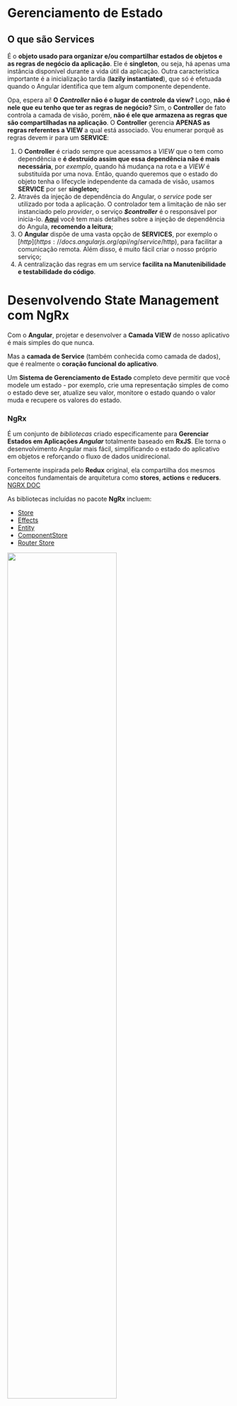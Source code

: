 # Gerenciamento de Estado



## O que são Services

É o **objeto usado para organizar e/ou compartilhar estados de objetos e as regras de negócio da aplicação**. Ele é **singleton**, ou seja, há apenas uma instância disponível durante a vida útil da aplicação. Outra característica importante é a inicialização tardia (**lazily instantiated**), que só é efetuada quando o Angular identifica que tem algum componente dependente.

Opa, espera aí! **O *Controller* não é o lugar de controle da view?** Logo, **não é nele que eu tenho que ter as regras de negócio?** Sim, o **Controller** de fato controla a camada de visão, porém, **não é ele que armazena as regras que são compartilhadas na aplicação**. O **Controller** gerencia **APENAS as regras referentes a VIEW** a qual está associado.  Vou enumerar porquê as regras devem ir para um **SERVICE**:

1. O **Controller** é criado sempre que acessamos a *VIEW* que o tem como dependência e **é destruído assim que essa dependência não é mais necessária**, por *exemplo*, quando há mudança na rota e a *VIEW* é substituída por uma nova. Então, quando queremos que o estado do objeto tenha o lifecycle independente da camada de visão, usamos **SERVICE** por ser **singleton;**
2. Através da injeção de dependência do Angular, o *service* pode ser utilizado por toda a aplicação. O controlador tem a limitação de não ser instanciado pelo *provider*, o serviço ***$controller*** é o responsável por inicia-lo. **[Aqui](https://github.com/angular/angular.js/wiki/Understanding-Dependency-Injection)** você tem mais detalhes sobre a injeção de dependência do Angula, **recomendo a leitura**;
3. O **Angular** dispõe de uma vasta opção de **SERVICES**, por exemplo o [$http](https://docs.angularjs.org/api/ng/service/$http), para facilitar a comunicação remota. Além disso, é muito fácil criar o nosso próprio serviço;
4. A centralização das regras em um service **facilita na Manutenibilidade e testabilidade do código**.



# Desenvolvendo State Management com NgRx

Com o **Angular**, projetar e desenvolver a **Camada VIEW** de nosso aplicativo é mais simples do que nunca.

Mas a **camada de Service** (também conhecida como camada de dados), que é realmente o **coração funcional do aplicativo**.

Um **Sistema de Gerenciamento de Estado** completo deve permitir que você modele um estado - por exemplo, crie uma representação simples de como o estado deve ser, atualize seu valor, monitore o estado quando o valor muda e recupere os valores do estado.

### NgRx

É um conjunto de *bibliotecas* criado especificamente para **Gerenciar Estados em Aplicações *Angular*** totalmente baseado em **RxJS**. Ele torna o desenvolvimento Angular mais fácil, simplificando o estado do aplicativo em objetos e reforçando o fluxo de dados unidirecional.

Fortemente inspirada pelo **Redux** original, ela compartilha dos mesmos conceitos fundamentais de arquitetura como **stores**, **actions** e **reducers**. [NGRX DOC](https://ngrx.io/guide/store)

As bibliotecas incluídas no pacote **NgRx** incluem:

- [Store](https://ngrx.io/guide/store)
- [Effects](https://ngrx.io/guide/effects)
- [Entity](https://ngrx.io/guide/entity)
- [ComponentStore](https://ngrx.io/guide/component-store)
- [Router Store](https://ngrx.io/guide/router-store)



<img src="img/20210814170255.png" width="70%;" />

> Tirando as setas do **SELECTOR** e **COMPONENT**. Elas **NÃO SÃO OBRIGATORIAS**. **ACTION** não necessariamente precisa cair em **REDUCER**. E o **EFFECTS** não necessariamente precisa retornar uma nova **ACTION**

- **`STORE`** - É um gerenciamento de estado **global**, ela **centraliza a aplicação INTEIRA**; Basicamente é um **JSON GIGANTE** (dependendo da aplicação). A **STORE** armazenara o estado da aplicação exemplo: ira adicionar o usuário que esta logado, as listas que a aplicação possui, estado de loaders e etc. **STORE** é a "Fonte da Verdade", os componentes vão simplesmente 'refletir' o **estado** que esta na **STORE**. **Reduzindo as inconsistência** na aplicação;
- **`COMPONENT`** - Ele se comunica com **STORE** através da **`ACTION`**; Um **`COMPONENT`** dispara uma **ACTION** e esta **`ACTION`** PODE acionar o REDUCER>STORE **MAS** ao mesmo tempo, a mesma **ACTION** também pode gerar um side **`EFFECTS`** ;
- **`REDUCER`** - Ele pega o estado atual da **STORE**, vai misturar com a **`ACTION`** que foi disparada e **vai gerar um novo Estado**;
- **`SELECTOR`** - É utilizada para extrair "Pedaços" extraindo apenas o que é preciso (exp.: só a lista, só o usuário etc) da **STORE** e retornar um **Observable**, sendo possível dar **subscribe** e atualizar o **COMPONENT**. Toda vez que a **STORE** for modificada, o **COMPONENT** conseguira reagir a essas mudanças;
- **`EFFECTS`** - É o responsável por fazer a **comunicação HTTP** ou se precisar fazer, por exemplo: mudar  o estado, consumir Cookies, local history ou precise combinar informação; Uma **REQUEST HTTP é asynchronous (assíncrona)**. Quando a **REQUEST HTTP** retornar, será preciso atualizar a **`STORE`**. Então os **EFFECTS** também podem, no final da execução, disparar uma nova **ACTION**. E esta **`ACTION`** NÃO vai para **`COMPONENT`**. ela vai direto para o **`REDUCER`** podendo então, modificar a **`STORE`**;



### NgRx Store

É um **Sistema de Gerenciamento de Estado** inspirado no **Redux** que permite usar **Observables** para gerenciar o estado em um aplicativo Angular. A principal vantagem de usar o **NgRx Store** é a capacidade de **Armazenar todos os Estados em uma Única Árvore** que pode ser acessada de **qualquer parte do aplicativo**.

### NgRx Effects

Nos permitem ouvir tipos de ação específicos e "fazer algo" quando essa ação acontece. Qualquer efeito que você escrever também é uma **Observable**.

Um **`EFFECTS`** é uma **Observable** que usa o Action Stream como sua fonte e também como seu destino. Ou seja, um efeito **Subscribes** para o Action Stream, e também pode **Publish** para o fluxo de ação.

### NgRx Router Store

Existe para que seja possível que a **STORE** seja a **fonte única da verdade** para o estado de roteamento de um aplicativo. Se um aplicativo usa rotas/navegação, o **roteamento ou router se torna uma parte essencial do estado do aplicativo**. **Router Store** servira para vincular o roteamento com a **NgRx Store**. Cada vez que o router mudar, uma ação será despachada e atualizará a **STORE** por meio de um **REDUCER**. 



# Aplicativo Angular simples usando NgRx

1. Instalando o Angular CLI: `npm install -g @angular/cli`
2. Criando um novo projeto Angular, no local especificado no **Terminal**: `ng new [NOME-DO-PROJETO]`
3. Com o projeto Angular criado, abra o diretório do projeto pelo **Terminal**: `dir` e `cd [NOME-DO-PROJETO]`
4. Instalando o [NgRx Store](https://ngrx.io/guide/store/install):  `ng add @ngrx/store@latest`
5. Instalando o [NgRx Store devtools](https://ngrx.io/guide/store-devtools/install):  `ng add @ngrx/store-devtools@latest`
6. Instalando o [NgRx Effects](https://ngrx.io/guide/effects/install): `ng add @ngrx/effects@latest`
7. Instalando o [NgRx Router Store](https://ngrx.io/guide/router-store/install): `ng add @ngrx/router-store@latest`



Em **app.module.ts** , podemos ver que foram importados os Module:

```
...
import { StoreDevtoolsModule } from '@ngrx/store-devtools';
import { environment } from '../environments/environment';
import { EffectsModule } from '@ngrx/effects';
import { StoreRouterConnectingModule } from '@ngrx/router-store';

@NgModule({
  ...
  imports: [
    ...
    StoreModule.forRoot({}, {}),
    StoreDevtoolsModule.instrument({ maxAge: 25, logOnly: environment.production }),
    EffectsModule.forRoot([]),
    StoreRouterConnectingModule.forRoot()
  ],
  ...
```

- `StoreModule.forRoot` - ***NgRx Store***. Implementação completa de uma biblioteca para controle de estado em aplicações Angular totalmente **Redux-like** que utiliza extensões reativas (*RxJS*) em sua base. Ele espera receber um **app REDUCER map**;
- `StoreDevtoolsModule.instrument` - ***NgRx Store devtools***. Serve para fazer a conexão com o estado da nossa aplicação, com a **extensão do Chrome [Redux DevTool](https://chrome.google.com/webstore/detail/redux-devtools/lmhkpmbekcpmknklioeibfkpmmfibljd)**. É uma ferramenta que permite debugar em detalhes as mudanças de estado e que possui outros recursos interessantes, como navegar (voltar ou avançar) no tempo entre as mudanças ocorridas;
- `EffectsModule.forRoot` -  ***NgRx Effects***. Biblioteca responsável por lidar com “efeitos colaterais” (*side-effects*) causados por *actions* que realizam tarefas assíncronas (como requisições http por ex.), isolando o tratamento desses efeitos de funções puras responsáveis somente por cuidar de mudanças de estado;
- `StoreRouterConnectingModule.forRoot` - ***NgRx Router Store***. Serve para Conectar o Estado da Rota do Angular, e jogar essa informação dentro da **`STORE`**;



## Reducer

É uma função pura. É aonde estaremos criando um pedaço dentro da STORE. Será aonde se faz a **configuração do estado**. Criamos então em `src\app\state\` (opcional) o arquivo **app.reducer.ts** contendo:

```
import { Action, createReducer } from "@ngrx/store";
import { User } from "./shared/models/user.model";

// Primeiro é feito a definição do estado(State)
export interface AppState {
    // Esta é a 'cara' do State, que vai aparecer na STORE.
    // A STORE vai ser populada com State que tem este 'tipo' (User)
    user: User; 
}

export const initialState: AppState = {
    //  Inicialmente, a STORE tera esta informação
    user: undefined,    // user setado com undefined
};

/* Abaixo temos o Combo de definição de REDUCER */

const appStateReducer = createReducer(
    // createReducer é uma function do NgRx
    // É onde nos passamos o STATE inicial PRIMEIRO, depois é passado outras informações
    initialState,
);

export function reducer(state: AppState | undefined, action: Action): AppState {
    // Temos aqui uma função pura, que aceita o
    // STATE atual, uma action e retorna o STATE modificado
    // com retorno chamando o appStateReducer
    return appStateReducer(state, action);
}
```

Agora em **app.module.ts**,  o `StoreModule.forRoot({}, {}),` receberá o **REDUCER map** ficando assim: `StoreModule.forRoot({userContext: reducer}, {})`. Não esquecendo de dar `import { reducer } from './state/app.reducer';`



## Action





# Referência

Gabriel Feitosa. **AngularJS: Services** - https://gabrielfeitosa.com/angularjs-services/

Angular University. **Angular Service Layers: Redux, RxJs and Ngrx Store - When to Use a Store And Why?** - https://blog.angular-university.io/angular-2-redux-ngrx-rxjs/

Movile. **Construindo aplicações front-end reativas com NgRx** - https://movile.blog/construindo-aplicacoes-front-end-reativas-com-ngrx/

LogRocket por Wisdom Ekpot **Angular state management made simple with NgRx** - https://blog.logrocket.com/angular-state-management-made-simple-with-ngrx/#managingstateinfrontendapplications

LogRocket por Neo Ighodaro. **Why use Redux? A tutorial with examples** - https://blog.logrocket.com/why-use-redux-reasons-with-clear-examples-d21bffd5835/

Medium por Tanya Gray. **Understanding NgRx Effects and the Action Stream** - https://medium.com/@tanya/understanding-ngrx-effects-and-the-action-stream-1a74996a0c1c

Dev por Salim Chemes. **How to implement ngrx-router-store** - https://dev.to/salimchemes/how-to-implement-ngrx-router-store-4552

ti-enxame por cartant. **Entendendo a finalidade do projeto ngrx router-store em comparação com o uso somente do roteador angular 2** - https://www.ti-enxame.com/pt/ngrx/entendendo-finalidade-do-projeto-ngrx-router-store-em-comparacao-com-o-uso-somente-do-roteador-angular-2/830340005/

